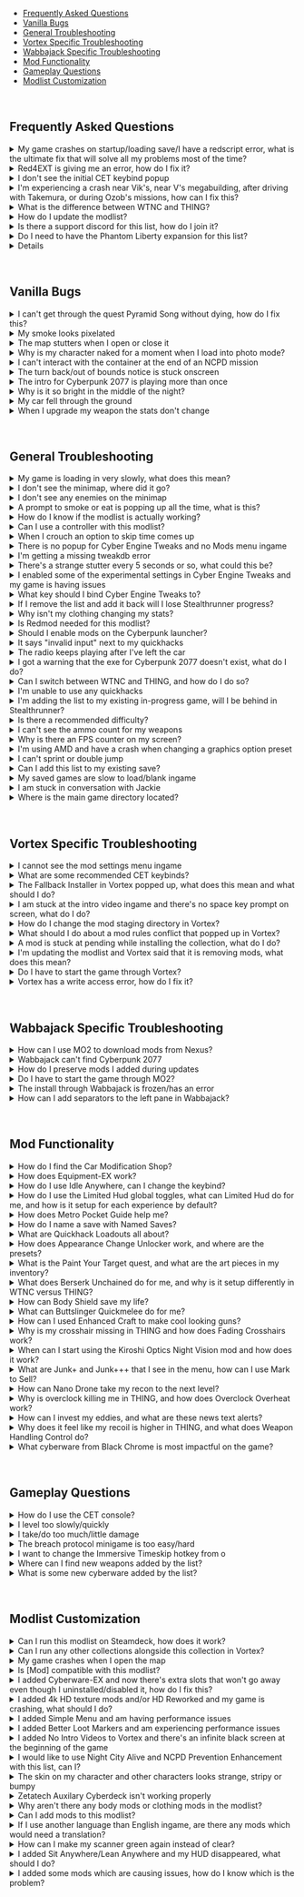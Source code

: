 - [Frequently Asked Questions](#frequently-asked-questions)
- [Vanilla Bugs](#vanilla-bugs)
- [General Troubleshooting](#general-troubleshooting)
- [Vortex Specific Troubleshooting](#vortex-specific-troubleshooting)
- [Wabbajack Specific Troubleshooting](#wabbajack-specific-troubleshooting)
- [Mod Functionality](#mod-functionality)
- [Gameplay Questions](#gameplay-questions)
- [Modlist Customization](#modlist-customization)

&#10240;

## Frequently Asked Questions

<details>
  <summary>My game crashes on startup/loading save/I have a redscript error, what is the ultimate fix that will solve all my problems most of the time?</summary>

![blue line](https://i.imgur.com/zRMDA4a.png)
  
Go side of Vortex and on the grey bar and click on **"Settings"**

![Redmod 1](https://i.imgur.com/ilpBWRY.png)

In the middle top of Vortex click on **"V2077 Settings"** and ensure that **"Automatically convert old-style 'archive' mods to REDmods on install"** is greyed out and not active

![Redmod 2](https://i.imgur.com/iSYsHmn.png)

![Redmod 3](https://i.imgur.com/nhjRZnF.png)

Left click on the grey part of any mod on the list in the mods section of Vortex to highlight the mod

![test1](https://i.imgur.com/dQX1fI9.png)

Now hit Control + A to highlight all mods and bring up a white bar at the bottom of Vortex. On this bar click Remove on the left side of it

![test2](https://i.imgur.com/AEc8cwh.png)

On the popup that comes up, ensure that delete archives checkbox is Not Ticked, and then click the orange Remove button on the bottom right

![test3](https://i.imgur.com/pI1ojet.png)

You will now see all the mods uninstalled and in blue in Vortex. If you see this, close out of Vortex.

![test4](https://i.imgur.com/mbWyDJX.png)

Go to your main Cyberpunk 2077 directory and delete the **all** folders except for **"archive"**

![tes5](https://i.imgur.com/AXG7U40.png)

Additionally delete the **"mod"** folder in **"Cyberpunk 2077/archive/pc/"**

![tes6](https://i.imgur.com/YW0s73X.png)

Now make sure you go and verify your game files through **Steam**, **GOG** or **Epic** so that it will reacquire the missing game files and get you back to a vanilla install, clearing the script error. Once the files are installed by your launcher, go to the website for the collection and add it to Vortex

![tes8](https://i.imgur.com/TLBR53V.png)

It will now install using the archives you had previously, so it won't need to download anything.
  
![blue line](https://i.imgur.com/zRMDA4a.png)
  
</details>

<details>
 <summary>Red4EXT is giving me<a id="red4ext-error"> an error, how do I fix it?</summary>
  
  ![blue line](https://i.imgur.com/zRMDA4a.png)
  
test

  ![blue line](https://i.imgur.com/zRMDA4a.png)
  
</details>

<details>
  <summary>I don't see the initial CET keybind popup</summary>
  
  ![blue line](https://i.imgur.com/zRMDA4a.png)
  
test

  ![blue line](https://i.imgur.com/zRMDA4a.png)
  
</details>

<details>
  <summary>I'm experiencing a crash near Vik's, near V's megabuilding, after driving with Takemura, or during Ozob's missions, how can I fix this?</summary>

   ![blue line](https://i.imgur.com/zRMDA4a.png)
  
test

  ![blue line](https://i.imgur.com/zRMDA4a.png)
  
</details>

<details>
  <summary>What is the difference between WTNC and THING?</summary>
  
  ![blue line](https://i.imgur.com/zRMDA4a.png)
  
test

  ![blue line](https://i.imgur.com/zRMDA4a.png)
  
</details>

<details>
  <summary>How do I update the modlist?</summary>
  
  ![blue line](https://i.imgur.com/zRMDA4a.png)
  
test

  ![blue line](https://i.imgur.com/zRMDA4a.png)
  
</details>

<details>
  <summary>Is there a support discord for this list, how do I join it?</summary>
  
  ![blue line](https://i.imgur.com/zRMDA4a.png)
  
test

  ![blue line](https://i.imgur.com/zRMDA4a.png)
  
</details>

<details>
  <summary>Do I need to have the Phantom Liberty expansion for this list?</summary>

   ![blue line](https://i.imgur.com/zRMDA4a.png)
  
test

  ![blue line](https://i.imgur.com/zRMDA4a.png)
  
</details>

<details>
  <summary>How can I prevent auto updates to my game?</summary>

  ![blue line](https://i.imgur.com/zRMDA4a.png)
  
Consult this guide on the [Modding Wiki](https://wiki.redmodding.org/cyberpunk-2077-modding/for-mod-users/users-modding-cyberpunk-2077/users-downgrading-preventing-auto-updates)

![blue line](https://i.imgur.com/zRMDA4a.png)
  
</details>

&#10240;

## Vanilla Bugs

<details>
  <summary>I can't get through the quest Pyramid Song without dying, how do I fix this?</summary>

   ![blue line](https://i.imgur.com/zRMDA4a.png)
  
test

  ![blue line](https://i.imgur.com/zRMDA4a.png)
  
</details>

<details>
  <summary>My smoke looks pixelated</summary>

   ![blue line](https://i.imgur.com/zRMDA4a.png)
  
test

  ![blue line](https://i.imgur.com/zRMDA4a.png)
  
</details>

<details>
  <summary>The map stutters when I open or close it</summary>

   ![blue line](https://i.imgur.com/zRMDA4a.png)
  
test

  ![blue line](https://i.imgur.com/zRMDA4a.png)
  
</details>

<details>
  <summary>Why is my character naked for a moment when I load into photo mode?</summary>

   ![blue line](https://i.imgur.com/zRMDA4a.png)
  
test

  ![blue line](https://i.imgur.com/zRMDA4a.png)
  
</details>

<details>
  <summary>I can't interact with the container at the end of an NCPD mission</summary>

   ![blue line](https://i.imgur.com/zRMDA4a.png)
  
test

  ![blue line](https://i.imgur.com/zRMDA4a.png)
  
</details>

<details>
  <summary>The turn back/out of bounds notice is stuck onscreen</summary>

   ![blue line](https://i.imgur.com/zRMDA4a.png)
  
test

  ![blue line](https://i.imgur.com/zRMDA4a.png)
  
</details>

<details>
  <summary>The intro for Cyberpunk 2077 is playing more than once</summary>

   ![blue line](https://i.imgur.com/zRMDA4a.png)
  
test

  ![blue line](https://i.imgur.com/zRMDA4a.png)
  
</details>

<details>
  <summary>Why is it so bright in the middle of the night?</summary>

  ![blue line](https://i.imgur.com/zRMDA4a.png)
  
  This is a vanilla game error and has been reported to CDPR, hopefully they will patch this in the future

  ![blue line](https://i.imgur.com/zRMDA4a.png)
  
</details>

<details>
  <summary>My car fell through the ground</summary>

  ![blue line](https://i.imgur.com/zRMDA4a.png)
  
  This is a vanilla game error and has been reported to CDPR, hopefully they will patch this in the future

  ![blue line](https://i.imgur.com/zRMDA4a.png)
  
</details>

<details>
  <summary>When I upgrade my weapon the stats don't change</summary>

  ![blue line](https://i.imgur.com/zRMDA4a.png)
  
  If you notice this happening on the crafting screen, don't continue to try to upgrade the gun. Reload your save and the issue will be resolved

  ![blue line](https://i.imgur.com/zRMDA4a.png)
  
</details>

&#10240;

## General Troubleshooting

<details>
  <summary>My game is loading in very slowly, what does this mean?</summary>

   ![blue line](https://i.imgur.com/zRMDA4a.png)
  
test

  ![blue line](https://i.imgur.com/zRMDA4a.png)
  
</details>

<details>
  <summary>I don't see the minimap, where did it go?</summary>

   ![blue line](https://i.imgur.com/zRMDA4a.png)
  
test

  ![blue line](https://i.imgur.com/zRMDA4a.png)
  
</details>

<details>
  <summary>I don't see any enemies on the minimap</summary>

   ![blue line](https://i.imgur.com/zRMDA4a.png)
  
test

  ![blue line](https://i.imgur.com/zRMDA4a.png)
  
</details>

<details>
  <summary>A prompt to smoke or eat is popping up all the time, what is this?</summary>

   ![blue line](https://i.imgur.com/zRMDA4a.png)
  
test

  ![blue line](https://i.imgur.com/zRMDA4a.png)
  
</details>

<details>
  <summary>How do I know if the modlist is actually working?</summary>

   ![blue line](https://i.imgur.com/zRMDA4a.png)
  
test

  ![blue line](https://i.imgur.com/zRMDA4a.png)
  
</details>

<details>
  <summary>Can I use a controller with this modlist?</summary>

   ![blue line](https://i.imgur.com/zRMDA4a.png)
  
test

  ![blue line](https://i.imgur.com/zRMDA4a.png)
  
</details>

<details>
  <summary>When I crouch an option to skip time comes up</summary>

   ![blue line](https://i.imgur.com/zRMDA4a.png)
  
test

  ![blue line](https://i.imgur.com/zRMDA4a.png)
  
</details>

<details>
  <summary>There is no popup for Cyber Engine Tweaks and no Mods menu ingame</summary>

   ![blue line](https://i.imgur.com/zRMDA4a.png)
  
test

  ![blue line](https://i.imgur.com/zRMDA4a.png)
  
</details>

<details>
  <summary>I'm getting a missing tweakdb error</summary>

   ![blue line](https://i.imgur.com/zRMDA4a.png)
  
test

  ![blue line](https://i.imgur.com/zRMDA4a.png)
  
</details>

<details>
  <summary>There's a strange stutter every 5 seconds or so, what could this be?</summary>

   ![blue line](https://i.imgur.com/zRMDA4a.png)
  
test

  ![blue line](https://i.imgur.com/zRMDA4a.png)
  
</details>

<details>
  <summary>I enabled some of the experimental settings in Cyber Engine Tweaks and my game is having issues</summary>

   ![blue line](https://i.imgur.com/zRMDA4a.png)
  
test

  ![blue line](https://i.imgur.com/zRMDA4a.png)
  
</details>

<details>
  <summary>What key should I bind Cyber Engine Tweaks to?</summary>

   ![blue line](https://i.imgur.com/zRMDA4a.png)
  
test

  ![blue line](https://i.imgur.com/zRMDA4a.png)
  
</details>

<details>
  <summary>If I remove the list and add it back will I lose Stealthrunner progress?</summary>

   ![blue line](https://i.imgur.com/zRMDA4a.png)
  
test

  ![blue line](https://i.imgur.com/zRMDA4a.png)
  
</details>

<details>
  <summary>Why isn't my clothing changing my stats?</summary>

   ![blue line](https://i.imgur.com/zRMDA4a.png)
  
test

  ![blue line](https://i.imgur.com/zRMDA4a.png)
  
</details>

<details>
  <summary>Is Redmod needed for this modlist?</summary>

   ![blue line](https://i.imgur.com/zRMDA4a.png)
  
test

  ![blue line](https://i.imgur.com/zRMDA4a.png)
  
</details>

<details>
  <summary>Should I enable mods on the Cyberpunk launcher?</summary>

   ![blue line](https://i.imgur.com/zRMDA4a.png)
  
test

  ![blue line](https://i.imgur.com/zRMDA4a.png)
  
</details>

<details>
  <summary>It says "invalid input" next to my quickhacks</summary>

   ![blue line](https://i.imgur.com/zRMDA4a.png)
  
test

  ![blue line](https://i.imgur.com/zRMDA4a.png)
  
</details>

<details>
  <summary>The radio keeps playing after I've left the car</summary>

   ![blue line](https://i.imgur.com/zRMDA4a.png)
  
test

  ![blue line](https://i.imgur.com/zRMDA4a.png)
  
</details>

<details>
  <summary>I got a warning that the exe for Cyberpunk 2077 doesn't exist, what do I do?</summary>

   ![blue line](https://i.imgur.com/zRMDA4a.png)
  
test

  ![blue line](https://i.imgur.com/zRMDA4a.png)
  
</details>

<details>
  <summary>Can I switch between WTNC and THING, and how do I do so?</summary>

   ![blue line](https://i.imgur.com/zRMDA4a.png)
  
test

  ![blue line](https://i.imgur.com/zRMDA4a.png)
  
</details>

<details>
  <summary>I'm unable to use any quickhacks</summary>

   ![blue line](https://i.imgur.com/zRMDA4a.png)
  
test

  ![blue line](https://i.imgur.com/zRMDA4a.png)
  
</details>

<details>
  <summary>I'm adding the list to my existing in-progress game, will I be behind in Stealthrunner?</summary>

   ![blue line](https://i.imgur.com/zRMDA4a.png)
  
test

  ![blue line](https://i.imgur.com/zRMDA4a.png)
  
</details>

<details>
  <summary>Is there a recommended difficulty?</summary>

   ![blue line](https://i.imgur.com/zRMDA4a.png)
  
test

  ![blue line](https://i.imgur.com/zRMDA4a.png)
  
</details>

<details>
  <summary>I can't see the ammo count for my weapons</summary>

   ![blue line](https://i.imgur.com/zRMDA4a.png)
  
test

  ![blue line](https://i.imgur.com/zRMDA4a.png)
  
</details>

<details>
  <summary>Why is there an FPS counter on my screen?</summary>

   ![blue line](https://i.imgur.com/zRMDA4a.png)
  
test

  ![blue line](https://i.imgur.com/zRMDA4a.png)
  
</details>

<details>
  <summary>I'm using AMD and have a crash when changing a graphics option preset</summary>

   ![blue line](https://i.imgur.com/zRMDA4a.png)
  
test

  ![blue line](https://i.imgur.com/zRMDA4a.png)
  
</details>

<details>
  <summary>I can't sprint or double jump</summary>

   ![blue line](https://i.imgur.com/zRMDA4a.png)
  
test

  ![blue line](https://i.imgur.com/zRMDA4a.png)
  
</details>

<details>
  <summary>Can I add this list to my existing save?</summary>

  ![blue line](https://i.imgur.com/zRMDA4a.png)
  
  **You can add this list to an existing vanilla save with no issues.** If you're adding this to a previously modded save, it would depend on the mods that were   associated. Sometimes mods that add items to the game through ArchiveXL can be baked into the save, and if that mod is no longer there, would cause the game to crash.
  
 ![blue line](https://i.imgur.com/zRMDA4a.png)
  
</details>

<details>
  <summary>My saved games are slow to load/blank ingame</summary>

  ![blue line](https://i.imgur.com/zRMDA4a.png)
  
  ![faq 5](https://raw.githubusercontent.com/z9er/CyberpunkTHING/main/resources/images/FAQ/faq%205.png)
  
  If you run into the error displayed above, you will want to disable cloud saves as that game setting can cause this issue.
  
  On the left side of the main menu, click on **"Settings"**
  
  ![faq 6](https://raw.githubusercontent.com/z9er/CyberpunkTHING/main/resources/images/FAQ/faq%206.png)
  
  At the top click **"Gameplay"**
  
  ![faq 7](https://raw.githubusercontent.com/z9er/CyberpunkTHING/main/resources/images/FAQ/faq%207.png)
  
  Scroll down to **"Enable cross-platform Saves"** and ensure that it is turned off
  
  ![faq 8](https://raw.githubusercontent.com/z9er/CyberpunkTHING/main/resources/images/FAQ/faq%208.png)
  
   ![blue line](https://i.imgur.com/zRMDA4a.png)
  
</details>

<details>
  <summary>I am stuck in conversation with Jackie</summary>

  ![blue line](https://i.imgur.com/zRMDA4a.png)
  
  You're sitting sharing a nice moment pondering the future's opportunities with Jackie at the food stand outside of your apartment, and you need to call the car in order to "feel the factory new ride". If your hints are disabled it won't tell you what to do, but you'll want to call your vehicle, default keybind is **"V"**
  
  ![faq 21](https://raw.githubusercontent.com/z9er/CyberpunkTHING/main/resources/images/FAQ/faq%2021.png)
  
  ![blue line](https://i.imgur.com/zRMDA4a.png)
  
</details>

<details>
  <summary>Where is the main game directory located?</summary>

  ![blue line](https://i.imgur.com/zRMDA4a.png)
  
 test
  
  ![blue line](https://i.imgur.com/zRMDA4a.png)
  
</details>

&#10240;

## Vortex Specific Troubleshooting

<details>
  <summary>I cannot see the mod settings menu ingame</summary>

  ![blue line](https://i.imgur.com/zRMDA4a.png)
  
  This is often associated with the **Vortex Redmod Autoconversion** being toggled on. It is off by default, but if it has done the autoconversion you will need to go through a process to correct this, and you will not have to redownload the associated mods. Go to the left side of Vortex to the grey bar and click on **"Settings"**
  
  ![faq 33](https://raw.githubusercontent.com/z9er/CyberpunkTHING/main/resources/images/FAQ/faq%2033.png)
  
Go to the middle top grey bar and click on **"V2077 Settings"** and ensure that **"Automatically convert old style 'archive' mods to REDmods on install"** is greyed out and is not active
  
  ![faq 34](https://raw.githubusercontent.com/z9er/CyberpunkTHING/main/resources/images/FAQ/faq%2034.png)
  
  ![faq 35](https://raw.githubusercontent.com/z9er/CyberpunkTHING/main/resources/images/FAQ/faq%2035.png)
  
Go to the left hand side of vortex and click on **"Mods"** on the grey bar
  
  ![faq 36](https://raw.githubusercontent.com/z9er/CyberpunkTHING/main/resources/images/FAQ/faq%2036.png)
  
 Left click on the mod at the top of the list in the middle of the screen to highlight it
  
  ![faq 37](https://raw.githubusercontent.com/z9er/CyberpunkTHING/main/resources/images/FAQ/faq%2037.png)
  
Scroll to the bottom mod in the list and shift + left click it in order to highlight all of the mods
  
  ![faq 38](https://raw.githubusercontent.com/z9er/CyberpunkTHING/main/resources/images/FAQ/faq%2038.png)
  
  On the white bar that has appeared at the very bottom of the list click **"Remove"**
  
  ![faq 39](https://raw.githubusercontent.com/z9er/CyberpunkTHING/main/resources/images/FAQ/faq%2039.png)
  
  In the popup that appears ensure that **"Remove Mod"** is ticked with a blue and white checkmark, but that **"Delete Archive"** remains unticked and clear
  
  ![faq 40](https://raw.githubusercontent.com/z9er/CyberpunkTHING/main/resources/images/FAQ/faq%2040.png)
  
 Click **"Remove"** at the bottom right of the popup 
  
  ![faq 41](https://raw.githubusercontent.com/z9er/CyberpunkTHING/main/resources/images/FAQ/faq%2041.png)
  
 In the next popup, tick the box for **"Apply to Recommended Mods"** so that a blue and white checkmark appears 
  
  ![faq 42](https://raw.githubusercontent.com/z9er/CyberpunkTHING/main/resources/images/FAQ/faq%2042.png)
  
  ![faq 43](https://raw.githubusercontent.com/z9er/CyberpunkTHING/main/resources/images/FAQ/faq%2043.png)
  
Then click on **"Disable"** bottom right of the grey popup  
  
  ![faq 44](https://raw.githubusercontent.com/z9er/CyberpunkTHING/main/resources/images/FAQ/faq%2044.png)
  
The list of mods will now show as **"Uninstalled"** in blue
  
  ![faq 45](https://raw.githubusercontent.com/z9er/CyberpunkTHING/main/resources/images/FAQ/faq%2045.png)
  
Scroll down to the mod **"Cyberpunk Thing"** and left click it 
  
  ![faq 46](https://raw.githubusercontent.com/z9er/CyberpunkTHING/main/resources/images/FAQ/faq%2046.png)
  
  After highlighting **"Cyberpunk Thing"** right click it and left click **"Install"**
  
  ![faq 47](https://raw.githubusercontent.com/z9er/CyberpunkTHING/main/resources/images/FAQ/faq%2047.png)
  
  In the popup that appears click **"Install Now"**
  
  ![faq 48](https://raw.githubusercontent.com/z9er/CyberpunkTHING/main/resources/images/FAQ/faq%2048.png)
  
 These steps will undo the REDmod autoconversion that vortex performed and will correct your install without you having to redownload any mods
  
  ![blue line](https://i.imgur.com/zRMDA4a.png)
  
</details>

<details>
  <summary>What are some recommended CET keybinds?</summary>

  ![blue line](https://i.imgur.com/zRMDA4a.png)
  
  Some binding recommendations for important features
  
  ![faq 49](https://raw.githubusercontent.com/z9er/CyberpunkTHING/main/resources/images/FAQ/faq%2049.png)
  
  ![blue line](https://i.imgur.com/zRMDA4a.png)
  
</details>

<details>
  <summary>The Fallback Installer in Vortex popped up, what does this mean and what should I do?</summary>

  ![blue line](https://i.imgur.com/zRMDA4a.png)
  
test

  ![blue line](https://i.imgur.com/zRMDA4a.png)
  
</details>

<details>
  <summary>I am stuck at the intro video ingame and there's no space key prompt on screen, what do I do?</summary>

  ![blue line](https://i.imgur.com/zRMDA4a.png)
  
test

  ![blue line](https://i.imgur.com/zRMDA4a.png)
  
</details>

<details>
  <summary>How do I change the mod staging directory in Vortex?</summary>

  ![blue line](https://i.imgur.com/zRMDA4a.png)
  
test

  ![blue line](https://i.imgur.com/zRMDA4a.png)
  
</details>

<details>
  <summary>What should I do about a mod rules conflict that popped up in Vortex?</summary>

  ![blue line](https://i.imgur.com/zRMDA4a.png)
  
test

  ![blue line](https://i.imgur.com/zRMDA4a.png)
  
</details>

<details>
  <summary>A mod is stuck at pending while installing the collection, what do I do?</summary>

  ![blue line](https://i.imgur.com/zRMDA4a.png)
  
test

  ![blue line](https://i.imgur.com/zRMDA4a.png)
  
</details>

<details>
  <summary>I'm updating the modlist and Vortex said that it is removing mods, what does this mean?</summary>

  ![blue line](https://i.imgur.com/zRMDA4a.png)
  
test

  ![blue line](https://i.imgur.com/zRMDA4a.png)
  
</details>

<details>
  <summary>Do I have to start the game through Vortex?</summary>

  ![blue line](https://i.imgur.com/zRMDA4a.png)
  
test

  ![blue line](https://i.imgur.com/zRMDA4a.png)
  
</details>

<details>
  <summary>Vortex has a write access error, how do I fix it?</summary>

  ![blue line](https://i.imgur.com/zRMDA4a.png)
  
test

  ![blue line](https://i.imgur.com/zRMDA4a.png)
  
</details>

&#10240;

## Wabbajack Specific Troubleshooting

<details>
  
  <summary>How can I use MO2 to download mods from Nexus?</summary>

  ![blue line](https://i.imgur.com/zRMDA4a.png)
  
  In **MO2**, click on the wrench icon on the top bar
  
  ![faq 51](https://raw.githubusercontent.com/z9er/CyberpunkTHING/main/resources/images/FAQ/faq%2051.png)
  
  In the popup click on **"Nexus"**
  
  ![faq 52](https://raw.githubusercontent.com/z9er/CyberpunkTHING/main/resources/images/FAQ/faq%2052.png)
  
  Click on **"Associate with 'Download with manager' Links"** and approve its request
  
  ![faq 53](https://raw.githubusercontent.com/z9er/CyberpunkTHING/main/resources/images/FAQ/faq%2053.png)
  
![blue line](https://i.imgur.com/zRMDA4a.png)
  
</details>

<details>
  <summary>Wabbajack can't find Cyberpunk 2077</summary>

  ![blue line](https://i.imgur.com/zRMDA4a.png)
  
  One common cause for this is the **Wabbajack** client not being on the same hard drive as the game install, another is forgetting to have **Steam** or **GOG** verify and reacquire files as part of doing a cleaning of your Cyberpunk 2077 install
  
  ![blue line](https://i.imgur.com/zRMDA4a.png)
  
</details>

<details>
  <summary>How do I preserve mods I added during updates</summary>

  ![blue line](https://i.imgur.com/zRMDA4a.png)
  
    In **MO2**, click on the disc icon in the top bar:
  
  ![faq xx](https://i.imgur.com/c1yv5LO.png)
  
  In the popup, navigate to your chosen mod. Highlight the file, verify your selection, and click open.
  
  ![faq xx](https://i.imgur.com/beTQwAS.png)
  
  In this new popup, add the modifier "[NoDelete]" to the beginning of the mod name.
  
  ![faq xx](https://i.imgur.com/KaUAyjZ.png)
  
  Verify the change from previous step within **MO2**.
  
  ![faq xx](https://i.imgur.com/TOaOVQQ.png)
  &#10240;
  
  ![blue line](https://i.imgur.com/zRMDA4a.png)
  
</details>

<details>
  <summary>Do I have to start the game through MO2?</summary>

  ![blue line](https://i.imgur.com/zRMDA4a.png)
  
test

  ![blue line](https://i.imgur.com/zRMDA4a.png)
  
</details>

<details>
  <summary>The install through Wabbajack is frozen/has an error</summary>

  ![blue line](https://i.imgur.com/zRMDA4a.png)
  
test

  ![blue line](https://i.imgur.com/zRMDA4a.png)
  
</details>

<details>
  <summary>How can I add separators to the left pane in Wabbajack?</summary>

  ![blue line](https://i.imgur.com/zRMDA4a.png)
  
test

  ![blue line](https://i.imgur.com/zRMDA4a.png)
  
</details>

&#10240;


## Mod Functionality

<details>
  <summary>How do I find the Car Modification Shop?</summary>

 ![blue line](https://i.imgur.com/zRMDA4a.png)
  
  When on your map, on the left side ensure that when on **"FILTER: CUSTOM"** that the **"DROP POINT"** section is highlighted and the wrench icon for the [Car Modification Shop](https://www.nexusmods.com/cyberpunk2077/mods/4034) will appear in Northeast Watson
  
  ![faq 28](https://raw.githubusercontent.com/z9er/CyberpunkTHING/main/resources/images/FAQ/faq%2028.png)
  ![faq 29](https://raw.githubusercontent.com/z9er/CyberpunkTHING/main/resources/images/FAQ/faq%2029.png)
  
![blue line](https://i.imgur.com/zRMDA4a.png)
  
</details>

<details>
  <summary>How does Equipment-EX work?</summary>

![blue line](https://i.imgur.com/zRMDA4a.png)

### Overview
  
- New transmog system with 50+ clothing slots
- A brand-new UI accessible from Hub menu and V's apartments
- Allows you to manage an unlimited amount of outfits with your names
- Converts your existing wardrobe sets to a new system at a first launch
- Works with vanilla and custom items

### How to Use

- The outfit manager is accessible through the new "Wardrobe" button in the Inventory menu or from wardrobe call in V's apartments
- On the right side of the screen, you will see all compatible gear grouped by slots
- By clicking on a button with three lines above the item list you can choose what items you want to see: current inventory, stash, wardrobe memory
- Clicking on any item will activate outfit mode, which applies the visuals of the selected items to your character over equipped gear
- To equip item in another slot, move cursor over the item and hold displayed hotkey (F on keyboard)
- To unequip all currently equipped items, move cursor over the preview puppet and press displayed hotkey (X on keyboard)
- On the left side of the screen, you will see a list of your outfits
- The "Save outfit" button becomes available when outfit mode is active
- To equip a previously saved outfit, just click on the name in the list
- To delete an outfit, hover over the outfit and press the hotkey from the hint (X on keyboard)
- To disable the outfit mode, you can select "No outfit" or unequip the outfit from the Inventory menu
- In photo mode, you will find the option to change outfits on the fly in the pose section

![blue line](https://i.imgur.com/zRMDA4a.png)

</details>

<details>
  <summary>How do I use Idle Anywhere, can I change the keybind?</summary>

 ![blue line](https://i.imgur.com/zRMDA4a.png)
  
Visit V's starting apartment in H10. You only need to do this once to 'activate' the mod.
Press the Sprint input while the following is true:

- Stood still (not sat, or crouched)
- Not in a moving elevator (probably can't be vehicle surf either)
- Out of combat
- Have empty hands
- Not looking directly up or down
- Not scanning (zooming is okay)

Press Sprint again to manually hide it.

The menu will also not work when controlling surveilance systems, in Brain Dances, and shouldn't work in Johnny's memories either.
If you do have/use the option while in conversation with NPCs just be aware that it can sometimes cause NPCs to sound distant/quiet during the animation(s)
  
 ![blue line](https://i.imgur.com/zRMDA4a.png)
  
</details>

<details>
  <summary>How do I use the Limited Hud global toggles, what can Limited Hud do for me, and how is it setup for each experience by default?</summary>

![blue line](https://i.imgur.com/zRMDA4a.png)
  
The mods adds two additional in-game hotkeys which you can use to toggle widgets visibility:

**Global Toggle:** global hotkey which you can use to toggle visibility for any module combination by your choice. By default it toggles Minimap, Quest Tracker and Quest Markers modules (**F8** by default).

**Minimap Toggle:** a separate hotkey to toggle minimap visibility (**F6** by default)
  
![blue line](https://i.imgur.com/zRMDA4a.png)
  
</details>

<details>
  <summary>How does Metro Pocket Guide help me?</summary>

  ![blue line](https://i.imgur.com/zRMDA4a.png)
  
- Open world map menu
- Press "Route" button at the bottom of the screen
- Select starting metro station
- Select destination station and press "Сonfirm"
- Enter the subway and follow the tracked route
  
![blue line](https://i.imgur.com/zRMDA4a.png)
  
</details>

<details>
  <summary>How do I name a save with Named Saves?</summary>

  ![blue line](https://i.imgur.com/zRMDA4a.png)
  
  You're about to create a manual save, but don't just immediately click it. If you look at the top left above that you will see where you can add a name to your save
  
  ![faq 27](https://raw.githubusercontent.com/z9er/CyberpunkTHING/main/resources/images/FAQ/faq%2027.png)
  
 ![blue line](https://i.imgur.com/zRMDA4a.png)
  
</details>

<details>
  <summary>What are Quickhack Loadouts all about?</summary>

  ![blue line](https://i.imgur.com/zRMDA4a.png)

Lets you set up to 5 Quickhack loadouts for your Cyberdeck with an easy to use interface in the cyberdeck equip menu. Give each loadout a custom name; save and load loadouts at any time. This mod relieves the frustration of slowly changing your equipped quickhacks every time you want to switch from combat hacks to stealth, or whatever it is you need. There are 5 loadout slots. You can rename the title of each slot by clicking on the title and typing with a keyboard.

### Saving

When you click the "Save" button, the currently equipped quickhacks are saved to that loadout, and the current name of the loadout is saved. If you save while there are no loadouts equipped, an empty loadout is saved. Saved loadouts can be overwritten, including with an empty loadout.

### Loading

When you click the "Load" button, the quickhacks stored in that loadout are equipped. If there are no quickhacks stored in the loadout, then the Load button will be disabled. When you hover over a Load button, a tooltip displays the quickhacks in the loadout.

![loading image](https://i.imgur.com/c0rF9qF.png)
  
 ![blue line](https://i.imgur.com/zRMDA4a.png)
  
</details>

<details>
  <summary>How does Appearance Change Unlocker work, and where are the presets?</summary>
  
  ![blue line](https://i.imgur.com/zRMDA4a.png)
  
test

  ![blue line](https://i.imgur.com/zRMDA4a.png)
  
</details>

<details>
  <summary>What is the Paint Your Target quest, and what are the art pieces in my inventory?</summary>
  
  ![blue line](https://i.imgur.com/zRMDA4a.png)
  
test

  ![blue line](https://i.imgur.com/zRMDA4a.png)
  
</details>

<details>
  <summary>What does Berserk Unchained do for me, and why is it setup differently in WTNC versus THING?</summary>
  
  ![blue line](https://i.imgur.com/zRMDA4a.png)
  
test

  ![blue line](https://i.imgur.com/zRMDA4a.png)
  
</details>

<details>
  <summary>How can Body Shield save my life?</summary>
  
  ![blue line](https://i.imgur.com/zRMDA4a.png)
  
test

  ![blue line](https://i.imgur.com/zRMDA4a.png)
  
</details>

<details>
  <summary>What can Buttslinger Quickmelee do for me?</summary>
  
  ![blue line](https://i.imgur.com/zRMDA4a.png)
  
test

  ![blue line](https://i.imgur.com/zRMDA4a.png)
  
</details>

<details>
  <summary>How can I used Enhanced Craft to make cool looking guns?</summary>
  
  ![blue line](https://i.imgur.com/zRMDA4a.png)
  
test

  ![blue line](https://i.imgur.com/zRMDA4a.png)
  
</details>

<details>
  <summary>Why is my crosshair missing in THING and how does Fading Crosshairs work?</summary>
  
  ![blue line](https://i.imgur.com/zRMDA4a.png)
  
test

  ![blue line](https://i.imgur.com/zRMDA4a.png)
  
</details>

<details>
  <summary>When can I start using the Kiroshi Optics Night Vision mod and how does it work?</summary>
  
  ![blue line](https://i.imgur.com/zRMDA4a.png)
  
test

  ![blue line](https://i.imgur.com/zRMDA4a.png)
  
</details>

<details>
  <summary>What are Junk+ and Junk+++ that I see in the menu, how can I use Mark to Sell?</summary>
  
  ![blue line](https://i.imgur.com/zRMDA4a.png)
  
test

  ![blue line](https://i.imgur.com/zRMDA4a.png)
  
</details>

<details>
  <summary>How can Nano Drone take my recon to the next level?</summary>
  
  ![blue line](https://i.imgur.com/zRMDA4a.png)
  
test

  ![blue line](https://i.imgur.com/zRMDA4a.png)
  
</details>

<details>
  <summary>Why is overclock killing me in THING, and how does Overclock Overheat work?</summary>
  
  ![blue line](https://i.imgur.com/zRMDA4a.png)
  
test

  ![blue line](https://i.imgur.com/zRMDA4a.png)
  
</details>

<details>
  <summary>How can I invest my eddies, and what are these news text alerts?</summary>
  
  ![blue line](https://i.imgur.com/zRMDA4a.png)
  
test

  ![blue line](https://i.imgur.com/zRMDA4a.png)
  
</details>

<details>
  <summary>Why does it feel like my recoil is higher in THING, and what does Weapon Handling Control do?</summary>
  
  ![blue line](https://i.imgur.com/zRMDA4a.png)
  
test

  ![blue line](https://i.imgur.com/zRMDA4a.png)
  
</details>

<details>
  <summary>What cyberware from Black Chrome is most impactful on the game?</summary>
  
  ![blue line](https://i.imgur.com/zRMDA4a.png)
  
test

  ![blue line](https://i.imgur.com/zRMDA4a.png)
  
</details>

&#10240;

## Gameplay Questions

<details>
  <summary>How do I use the CET console?</summary>

  ![blue line](https://i.imgur.com/zRMDA4a.png)
  
  You can find a guide on some useful CET console commands [here](https://wiki.redmodding.org/cyber-engine-tweaks/console/how-do-i)
  
   ![blue line](https://i.imgur.com/zRMDA4a.png)
  
</details>

<details>
  <summary>I level too slowly/quickly</summary>

  ![blue line](https://i.imgur.com/zRMDA4a.png)
  
  Adjustments to leveling can be made by going to **"Mods"** in the main menu
  
  ![faq 57](https://raw.githubusercontent.com/z9er/CyberpunkTHING/main/resources/images/FAQ/faq%2057.png)
  
  Go to **"RMK Mods"**
  
  ![faq 58](https://raw.githubusercontent.com/z9er/CyberpunkTHING/main/resources/images/FAQ/faq%2058.png)
  
  Scroll to **"Simple XP Multiplier"** and adjust any values to your liking
  
  ![faq 59](https://raw.githubusercontent.com/z9er/CyberpunkTHING/main/resources/images/FAQ/faq%2059.png)
  
  ![blue line](https://i.imgur.com/zRMDA4a.png)
  
</details>

<details>
  <summary>I take/do too much/little damage</summary>

  ![blue line](https://i.imgur.com/zRMDA4a.png)
  
  Adjustments to damage taken or done can be made by going to **"Mods"** in the main menu
  
  ![faq 60](https://raw.githubusercontent.com/z9er/CyberpunkTHING/main/resources/images/FAQ/faq%2060.png)
  
  Go to **"DMG. SCALING"**
  
  ![faq 61](https://i.imgur.com/JsM1FLQ.png)
  
  Scroll to the **"Damage to NPC Multiplier"** or **"Damage to Player Multiplier"** and adjust any values to your liking
  
  ![faq 62](https://raw.githubusercontent.com/z9er/CyberpunkTHING/main/resources/images/FAQ/faq%2062.png)
  ![faq 63](https://raw.githubusercontent.com/z9er/CyberpunkTHING/main/resources/images/FAQ/faq%2063.png)
  
  ![blue line](https://i.imgur.com/zRMDA4a.png)
  
</details>

<details>
  <summary>The breach protocol minigame is too easy/hard</summary>

  ![blue line](https://i.imgur.com/zRMDA4a.png)
  
  Adjustments to the breach protocol can be made by going to **"Mods"** in the main menu
  
  ![faq 64](https://raw.githubusercontent.com/z9er/CyberpunkTHING/main/resources/images/FAQ/faq%2064.png)
  
  Go to **"RMK Mods"**
  
  ![faq 65](https://raw.githubusercontent.com/z9er/CyberpunkTHING/main/resources/images/FAQ/faq%2065.png)
  
  Scroll to the **"Challenging Breach Minigame"** and adjust any values to your liking
  
  ![faq 66](https://raw.githubusercontent.com/z9er/CyberpunkTHING/main/resources/images/FAQ/faq%2066.png)
  
  ![blue line](https://i.imgur.com/zRMDA4a.png)
  
</details>

<details>
  <summary>I want to change the Immersive Timeskip hotkey from o</summary>
 
![blue line](https://i.imgur.com/zRMDA4a.png)
  
  ```
  FOR VORTEX USERS
  ```
  
  In your main Cyberpunk 2077 directory, navigate to **"r6\input"** and open **"ImmersiveTimeskip.xml**
  
  ![faq 71](https://raw.githubusercontent.com/z9er/CyberpunkTHING/main/resources/images/FAQ/faq%2071.png)
  
  ```
  FOR WABBAJACK USERS
  ```
  
  In **MO2** in the left panel left click **"Immersive Timeskip"** to highlight it, then right click it and select **"Open in Explorer"**
  
  ![faq 72](https://raw.githubusercontent.com/z9er/CyberpunkTHING/main/resources/images/FAQ/faq%2072.png)
  
  Navigate to **"Root\r6\Input"**
  
  ![faq 73](https://raw.githubusercontent.com/z9er/CyberpunkTHING/main/resources/images/FAQ/faq%2073.png)
  
  ```
  Continued for Both
  ```
  
  **"ImmersiveTimeskip.xml** can be customized to choose whatever keybinds you would like, [a full list of CDPR's method for key naming here](https://pastebin.com/nsQ1cqi8)
  
  ![faq 74](https://raw.githubusercontent.com/z9er/CyberpunkTHING/main/resources/images/FAQ/faq%2074.png)
  
![blue line](https://i.imgur.com/zRMDA4a.png)
  
</details>

<details>
  <summary>Where can I find new weapons added by the list?</summary>

  ![blue line](https://i.imgur.com/zRMDA4a.png)
  
test

  ![blue line](https://i.imgur.com/zRMDA4a.png)
  
</details>

<details>
  <summary>What is some new cyberware added by the list?</summary>

  ![blue line](https://i.imgur.com/zRMDA4a.png)
  
test

  ![blue line](https://i.imgur.com/zRMDA4a.png)
  
</details>

&#10240;


## Modlist Customization

<details>
  <summary>Can I run this modlist on Steamdeck, how does it work?</summary>

   ![blue line](https://i.imgur.com/zRMDA4a.png)
  
test

  ![blue line](https://i.imgur.com/zRMDA4a.png)
  
</details>

<details>
  <summary>Can I run any other collections alongside this collection in Vortex?</summary>

  ![blue line](https://i.imgur.com/zRMDA4a.png)
  
test

  ![blue line](https://i.imgur.com/zRMDA4a.png)
  
</details>

<details>
  <summary>My game crashes when I open the map</summary>

  ![blue line](https://i.imgur.com/zRMDA4a.png)
  
  This is associated with a **Reshade** version issue. As this list does not include and is not tested for any reshade, adding one is at your own risk, and this is one of a multitude of issues that can arise in using one
  
   ![blue line](https://i.imgur.com/zRMDA4a.png)
  
</details>

<details>
  <summary>Is [Mod] compatible with this modlist?</summary>

  ![blue line](https://i.imgur.com/zRMDA4a.png)
  
test

  ![blue line](https://i.imgur.com/zRMDA4a.png)
  
</details>

<details>
  <summary>I added Cyberware-EX and now there's extra slots that won't go away even though I uninstalled/disabled it, how do I fix this?</summary>

  ![blue line](https://i.imgur.com/zRMDA4a.png)
  
test

  ![blue line](https://i.imgur.com/zRMDA4a.png)
  
</details>

<details>
  <summary>I added 4k HD texture mods and/or HD Reworked and my game is crashing, what should I do?</summary>

   ![blue line](https://i.imgur.com/zRMDA4a.png)
  
test

  ![blue line](https://i.imgur.com/zRMDA4a.png)
  
</details>

<details>
  <summary>I added Simple Menu and am having performance issues</summary>

   ![blue line](https://i.imgur.com/zRMDA4a.png)
  
test

  ![blue line](https://i.imgur.com/zRMDA4a.png)
  
</details>

<details>
  <summary>I added Better Loot Markers and am experiencing performance issues</summary>

   ![blue line](https://i.imgur.com/zRMDA4a.png)
  
test

  ![blue line](https://i.imgur.com/zRMDA4a.png)
  
</details>

<details>
  <summary>I added No Intro Videos to Vortex and there's an infinite black screen at the beginning of the game</summary>

   ![blue line](https://i.imgur.com/zRMDA4a.png)
  
test

  ![blue line](https://i.imgur.com/zRMDA4a.png)
  
</details>

<details>
  <summary>I would like to use Night City Alive and NCPD Prevention Enhancement with this list, can I?</summary>

   ![blue line](https://i.imgur.com/zRMDA4a.png)
  
test

  ![blue line](https://i.imgur.com/zRMDA4a.png)
  
</details>

<details>
  <summary>The skin on my character and other characters looks strange, stripy or bumpy</summary>

   ![blue line](https://i.imgur.com/zRMDA4a.png)
  
test

  ![blue line](https://i.imgur.com/zRMDA4a.png)
  
</details>

<details>
  <summary>Zetatech Auxilary Cyberdeck isn't working properly</summary>

   ![blue line](https://i.imgur.com/zRMDA4a.png)
  
test

  ![blue line](https://i.imgur.com/zRMDA4a.png)
  
</details>

<details>
  <summary>Why aren't there any body mods or clothing mods in the modlist?</summary>

   ![blue line](https://i.imgur.com/zRMDA4a.png)
  
test

  ![blue line](https://i.imgur.com/zRMDA4a.png)
  
</details>

<details>
  <summary>Can I add mods to this modlist?</summary>

   ![blue line](https://i.imgur.com/zRMDA4a.png)
  
test

  ![blue line](https://i.imgur.com/zRMDA4a.png)
  
</details>

<details>
  <summary>If I use another language than English ingame, are there any mods which would need a translation?</summary>

   ![blue line](https://i.imgur.com/zRMDA4a.png)
  
test

  ![blue line](https://i.imgur.com/zRMDA4a.png)
  
</details>

<details>
  <summary>How can I make my scanner green again instead of clear?</summary>

   ![blue line](https://i.imgur.com/zRMDA4a.png)
  
test

  ![blue line](https://i.imgur.com/zRMDA4a.png)
  
</details>

<details>
  <summary>I added Sit Anywhere/Lean Anywhere and my HUD disappeared, what should I do?</summary>

  ![blue line](https://i.imgur.com/zRMDA4a.png)
  
 This is actually a vanilla bug. There are certain areas of the game that can bug out your hud (an example of this would be the door leading to enemies in the Scav Haunt at the beginning of the game). This can also happen with UI elements getting stuck on your screen, like the out of bounds message. There's an easy fix to this: save your game and reload it and the UI is refreshed.

 ![blue line](https://i.imgur.com/zRMDA4a.png)
  
</details>

<details>
  <summary>I added some mods which are causing issues, how do I know which is the problem?</summary>

  ![blue line](https://i.imgur.com/zRMDA4a.png)
  
Learn how to bisect with the [Modding Wiki](https://wiki.redmodding.org/cyberpunk-2077-modding/for-mod-users/user-guide-troubleshooting#finding-the-broken-mod-bisecting)

![blue line](https://i.imgur.com/zRMDA4a.png)
  
</details>
